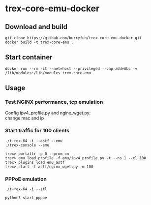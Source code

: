 # trex-core-emu-docker

## Download and build
```
git clone https://github.com/burryfun/trex-core-emu-docker.git
docker build -t trex-core-emu .
```
## Start container
```
docker run --rm -it --net=host --privileged --cap-add=ALL -v /lib/modules:/lib/modules trex-core-emu
```
## Usage  
### Test NGINX performance, tcp emulation  
Config ipv4_profile.py and nginx_wget.py:  
change mac and ip

### Start traffic for 100 clients  
```
./t-rex-64 -i --astf --emu
./trex-console --emu
```
```
trex> portattr -p 0 --prom on
trex> emu_load_profile -f emu/ipv4_profile.py -t --ns 1 --cl 100
trex> plugins load emu_astf
trex> start -f astf/nginx_wget.py -m 100
```

### PPPoE emulation  
```
./t-rex-64 -i --stl
```
```
python3 start_pppoe
```
